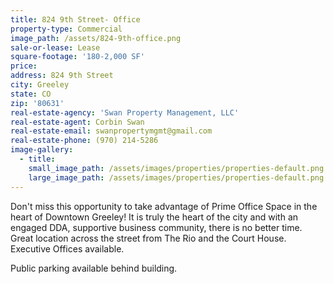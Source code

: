 ```yaml
---
title: 824 9th Street- Office
property-type: Commercial
image_path: /assets/824-9th-office.png
sale-or-lease: Lease
square-footage: '180-2,000 SF'
price:
address: 824 9th Street
city: Greeley
state: CO
zip: '80631'
real-estate-agency: 'Swan Property Management, LLC'
real-estate-agent: Corbin Swan
real-estate-email: swanpropertymgmt@gmail.com
real-estate-phone: (970) 214-5286
image-gallery:
  - title:
    small_image_path: /assets/images/properties/properties-default.png
    large_image_path: /assets/images/properties/properties-default.png
---
```


Don't miss this opportunity to take advantage of Prime Office Space in the heart of Downtown Greeley! It is truly the heart of the city and with an engaged DDA, supportive business community, there is no better time. Great location across the street from The Rio and the Court House. Executive Offices available.

Public parking available behind building.